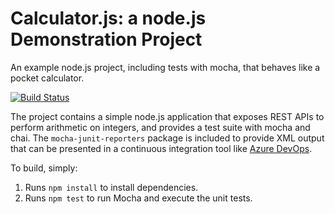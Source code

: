 Calculator.js: a node.js Demonstration Project
==============================================
An example node.js project, including tests with mocha, that behaves like
a pocket calculator.

[![Build Status](https://michelmendes.visualstudio.com/Parts%20Unlimited/_apis/build/status/michelcmendes.calculator?branchName=master)](https://michelmendes.visualstudio.com/Parts%20Unlimited/_build/latest?definitionId=3&branchName=master)

The project contains a simple node.js application that exposes REST APIs
to perform arithmetic on integers, and provides a test suite with mocha
and chai.  The `mocha-junit-reporters` package is included to provide XML
output that can be presented in a continuous integration tool like
[Azure DevOps](https://azure.com/devops).

To build, simply:

1. Runs `npm install` to install dependencies.
2. Runs `npm test` to run Mocha and execute the unit tests.

